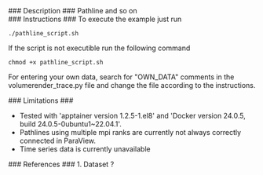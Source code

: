 <div id="description" outline_label="Description" outline_indent="0" markdown="1">
### Description ###
Pathline and so on 

</div>
<div id="instructions" outline_label="Instructions" outline_indent="0" markdown="1">
### Instructions ###
To execute the example just run

```
./pathline_script.sh
```

If the script is not executible run the following command

```
chmod +x pathline_script.sh
```

For entering your own data, search for "OWN_DATA" comments in the volumerender_trace.py file and change the file according to the instructions.

</div>
<div id="limitations" outline_label="Limitations" outline_indent="0" markdown="1">
### Limitations ###

- Tested with 'apptainer version 1.2.5-1.el8' and 'Docker version 24.0.5, build 24.0.5-0ubuntu1~22.04.1'.
- Pathlines using multiple mpi ranks are currently not always correctly connected in ParaView.
- Time series data is currently unavailable

</div>
<div id="references" outline_label="References" outline_indent="0" markdown="1">
### References ###
1. Dataset ?
</div>